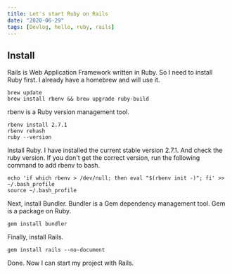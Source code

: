 ```yaml
---
title: Let's start Ruby on Rails
date: "2020-06-29"
tags: [Devlog, hello, ruby, rails]
---
```


## Install

Rails is Web Application Framework written in Ruby. So I need to install Ruby first.
I already have a homebrew and will use it.

```shell
brew update
brew install rbenv && brew upgrade ruby-build
```

rbenv is a Ruby version management tool.

```shell
rbenv install 2.7.1
rbenv rehash
ruby --version
```

Install Ruby. I have installed the current stable version 2.7.1.
And check the ruby version.
If you don't get the correct version, run the following command to add rbenv to bash.

```shell
echo 'if which rbenv > /dev/null; then eval "$(rbenv init -)"; fi' >> ~/.bash_profile
source ~/.bash_profile
```

Next, install Bundler. Bundler is a Gem dependency management tool.
Gem is a package on Ruby.

```shell
gem install bundler
```

Finally, install Rails.

```shell
gem install rails --no-document
```

Done.
Now I can start my project with Rails.
